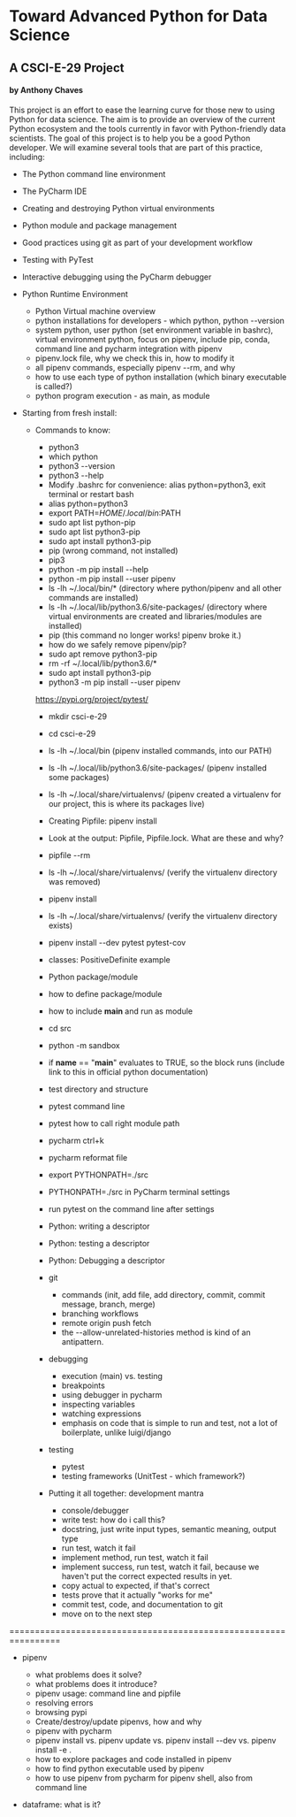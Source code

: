 # Toward Advanced Python for Data Science
## A CSCI-E-29 Project
#### by Anthony Chaves

This project is an effort to ease the learning curve for those new to using Python for data science.  The aim is to provide an overview of the current Python ecosystem and the tools currently in favor with Python-friendly data scientists.  The goal of this project is to help you be a good Python developer.  We will examine several tools that are part of this practice, including:
* The Python command line environment
* The PyCharm IDE
* Creating and destroying Python virtual environments
* Python module and package management
* Good practices using git as part of your development workflow
* Testing with PyTest
* Interactive debugging using the PyCharm debugger

* Python Runtime Environment
  * Python Virtual machine overview
  * python installations for developers - which python, python --version
  * system python, user python (set environment variable in bashrc), virtual environment python, focus on pipenv, include pip, conda, command line and pycharm integration with pipenv
  * pipenv.lock file, why we check this in, how to modify it
  * all pipenv commands, especially pipenv --rm, and why
  * how to use each type of python installation (which binary executable is called?)
  * python program execution - as main, as module

* Starting from fresh install:
  * Commands to know:
    * python3
    * which python
    * python3 --version
    * python3 --help
    * Modify .bashrc for convenience: alias python=python3, exit terminal or restart bash
    * alias python=python3
    * export PATH=$HOME/.local/bin:$PATH  
    * sudo apt list python-pip
    * sudo apt list python3-pip
    * sudo apt install python3-pip
    * pip (wrong command, not installed)
    * pip3
    * python -m pip install --help
    * python -m pip install --user pipenv
    * ls -lh ~/.local/bin/* (directory where python/pipenv and all other commands are installed)
    * ls -lh ~/.local/lib/python3.6/site-packages/ (directory where virtual environments are created and libraries/modules are installed)
    * pip (this command no longer works!  pipenv broke it.)
    * how do we safely remove pipenv/pip?
    * sudo apt remove python3-pip
    * rm -rf ~/.local/lib/python3.6/*
    * sudo apt install python3-pip
    * python3 -m pip install --user pipenv

    https://pypi.org/project/pytest/

    * mkdir csci-e-29
    * cd csci-e-29
    * ls -lh ~/.local/bin (pipenv installed commands, into our PATH)
    * ls -lh ~/.local/lib/python3.6/site-packages/ (pipenv installed some packages)
    * ls -lh ~/.local/share/virtualenvs/ (pipenv created a virtualenv for our project, this is where its packages live)
    * Creating Pipfile: pipenv install
    * Look at the output: Pipfile, Pipfile.lock.  What are these and why?
    * pipfile --rm
    * ls -lh ~/.local/share/virtualenvs/ (verify the virtualenv directory was removed)
    * pipenv install
    * ls -lh ~/.local/share/virtualenvs/ (verify the virtualenv directory exists)
    * pipenv install --dev pytest pytest-cov

    * classes: PositiveDefinite example
    * Python package/module
    * how to define package/module
    * how to include __main__ and run as module
    * cd src
    * python -m sandbox
    * if __name__ == "__main__" evaluates to TRUE, so the block runs (include link to this in official python documentation)
    * test directory and structure
    * pytest command line
    * pytest how to call right module path
    * pycharm ctrl+k
    * pycharm reformat file
    * export PYTHONPATH=./src
    * PYTHONPATH=./src in PyCharm terminal settings
    * run pytest on the command line after settings

    * Python: writing a descriptor
    * Python: testing a descriptor
    * Python: Debugging a descriptor

    * git
      * commands (init, add file, add directory, commit, commit message, branch, merge)
      * branching workflows
      * remote origin push fetch
      * the --allow-unrelated-histories method is kind of an antipattern.

    * debugging
      * execution (main) vs. testing
      * breakpoints
      * using debugger in pycharm
      * inspecting variables
      * watching expressions
      * emphasis on code that is simple to run and test, not a lot of boilerplate, unlike luigi/django

    * testing
      * pytest
      * testing frameworks (UnitTest - which framework?)

    * Putting it all together: development mantra
      * console/debugger
      * write test: how do i call this?
      * docstring, just write input types, semantic meaning, output type
      * run test, watch it fail
      * implement method, run test, watch it fail
      * implement success, run test, watch it fail, because we haven't put the correct expected results in yet.
      * copy actual to expected, if that's correct
      * tests prove that it actually "works for me"
      * commit test, code, and documentation to git
      * move on to the next step

================================================================

* pipenv
  * what problems does it solve?
  * what problems does it introduce?
  * pipenv usage: command line and pipfile
  * resolving errors
  * browsing pypi
  * Create/destroy/update pipenvs, how and why
  * pipenv with pycharm
  * pipenv install vs. pipenv update vs. pipenv install --dev vs. pipenv install -e .
  * how to explore packages and code installed in pipenv
  * how to find python executable used by pipenv
  * how to use pipenv from pycharm for pipenv shell, also from command line



* dataframe: what is it?
